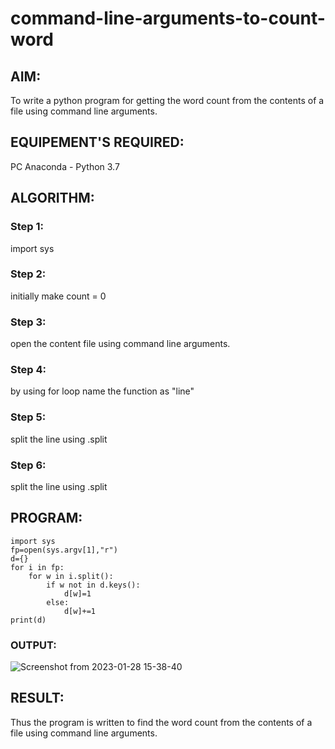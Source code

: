 # command-line-arguments-to-count-word
## AIM:
To write a python program for getting the word count from the contents of a file using command line arguments.
## EQUIPEMENT'S REQUIRED: 
PC
Anaconda - Python 3.7
## ALGORITHM: 
### Step 1:
import sys

### Step 2:
initially make count = 0

### Step 3:
open the content file using command line arguments.

### Step 4:
by using for loop name the function as "line"

### Step 5:
split the line using .split

### Step 6:
split the line using .split

## PROGRAM:
```
import sys
fp=open(sys.argv[1],"r")
d={}
for i in fp:
    for w in i.split():
        if w not in d.keys(): 
            d[w]=1
        else:
            d[w]+=1
print(d)
```

### OUTPUT:
![Screenshot from 2023-01-28 15-38-40](https://github.com/Pravinrajj/command-line-arguments-to-count-word/assets/117917674/7fb0295f-c66b-4f7d-ba6e-c0404b2319c8)

## RESULT:
Thus the program is written to find the word count from the contents of a file using command line arguments.
